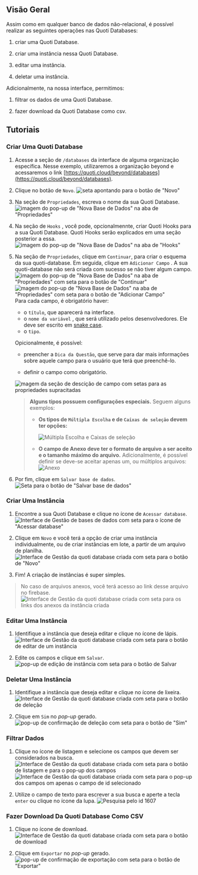 
## Visão Geral

  

Assim como em qualquer banco de dados não-relacional, é possível realizar as seguintes operações nas Quoti Databases:

  

1. criar uma Quoti Database.

2. criar uma instância nessa Quoti Database.

3. editar uma instância.

4. deletar uma instância.

  

Adicionalmente, na nossa interface, permitimos:

  

1. filtrar os dados de uma Quoti Database.

2. fazer download da Quoti Database como csv.

  

## Tutoriais

### Criar Uma Quoti Database

1. Acesse a seção de `/databases` da interface de alguma organização específica. Nesse exemplo, utilizaremos a organização beyond e acessaremos o link [https://quoti.cloud/beyond/databases](https://quoti.cloud/beyond/databases).

2. Clique no botão de `Novo`.
![seta apontando para o botão de "Novo"](https://firebasestorage.googleapis.com/v0/b/beyond-quoti.appspot.com/o/beyond%2F2024%2F08%2F1a882577e8645de7f9bc190424708869.png?alt=media&token=81ed2bf3-857b-4b7b-9a15-3b5b26a4bfaf)

3. Na seção de `Propriedades`, escreva o nome da sua Quoti Database.
![imagem do *pop-up* de "Nova Base de Dados" na aba de "Propriedades"](https://firebasestorage.googleapis.com/v0/b/beyond-quoti.appspot.com/o/beyond%2F2024%2F08%2F73f2aae41e44b6df01a33f66d9507b58.png?alt=media&token=aa1cc077-bc21-46df-aa80-85ce35246677)

4. Na seção de `Hooks` , você pode, opcionalmennte, criar Quoti Hooks para a sua Quoti Database. Quoti Hooks serão explicados em uma seção posterior a essa.![imagem do *pop-up* de "Nova Base de Dados" na aba de "Hooks"](https://firebasestorage.googleapis.com/v0/b/beyond-quoti.appspot.com/o/beyond%2F2024%2F08%2F3203de5a0e01fa310752b5adfddfcf4a.png?alt=media&token=7cfe7490-fb5b-4ab5-a8ed-36269fa4006d)

5. Na seção de `Propriedades`, clique em `Continuar`, para criar o esquema da
   sua quoti-database. Em seguida, clique em `Adicionar Campo` . A sua
   quoti-database não será criada com sucesso se não tiver algum campo.![imagem
   do *pop-up* de "Nova Base de Dados" na aba de "Propriedades" com
   seta para o botão de "Continuar"](https://firebasestorage.googleapis.com/v0/b/beyond-quoti.appspot.com/o/beyond%2F2024%2F08%2F25b7ae290e085ae572da8abedc3b6855.png?alt=media&token=a18da52a-4eb8-4255-a22c-23ebadcb13fb)
  ![magem
   do *pop-up* de "Nova Base de Dados" na aba de "Propriedades" com
   seta para o botão de "Adicionar Campo"](https://firebasestorage.googleapis.com/v0/b/beyond-quoti.appspot.com/o/beyond%2F2024%2F08%2F25474031eac9486d7ff4693efe70d6cd.png?alt=media&token=8af85a17-15bf-45e1-9158-38fed62ae9bc)
  Para cada campo, é obrigatório haver:
    - o `título`, que aparecerá na interface.
    - o `nome da variável` , que será utilizado pelos desenvolvedores. Ele deve ser escrito em [snake case](https://www.alura.com.br/artigos/convencoes-nomenclatura-camel-pascal-kebab-snake-case).
    - o `tipo`.

    Opicionalmente, é possível:

      - preencher a `Dica da Questão`, que serve para dar mais informações sobre aquele campo para o usuário que terá que preenchê-lo.

      - definir o campo como obrigatório.
      
      ![magem
   da seção de descição de campo com
   setas para as propriedades supracitadas](https://firebasestorage.googleapis.com/v0/b/beyond-quoti.appspot.com/o/beyond%2F2024%2F08%2Fdb9494d300289dcf3097547b98d5e484.png?alt=media&token=eb3309b5-0fbe-41fc-b6aa-9ef7a893ca7e)
    > **Alguns tipos possuem configurações especiais.** Seguem alguns exemplos:
    > 
    >   - **Os tipos de `Múltipla Escolha` e de `Caixas de seleção` devem ter opções:**
    > 
    >      ![Múltipla Escolha e Caixas de seleção](https://firebasestorage.googleapis.com/v0/b/beyond-quoti.appspot.com/o/beyond%2F2024%2F08%2F7d0e142cdc42297acb856b480e9746b3.png?alt=media&token=de6ca438-e5b8-4bae-bc5d-29c517be8b1e)
    > 
    >   - **O campo de Anexo deve ter o formato de arquivo a ser aceito e o tamanho máximo do arquivo.** Adicionalmente, é possível definir se
    > deve-se aceitar apenas um, ou múltiplos arquivos:
    > ![Anexo](https://firebasestorage.googleapis.com/v0/b/beyond-quoti.appspot.com/o/beyond%2F2024%2F08%2Fb2217a7b92cbfda0f39e8adfd93e5742.png?alt=media&token=7708667f-31ec-4637-8117-85bec620c1d6)


  
  
6. Por fim, clique em `Salvar base de dados`.
![Seta para o botão de "Salvar base de dados"](https://firebasestorage.googleapis.com/v0/b/beyond-quoti.appspot.com/o/beyond%2F2024%2F08%2F1ce2cf1dde2d2aa291e6bbd8e7446759.png?alt=media&token=e9d43637-80c7-4677-ab6a-e7f039ee9246)

### Criar Uma Instância

1. Encontre a sua Quoti Database e clique no ícone de `Acessar database`.
![Interface de Gestão de bases de dados com seta para o ícone de "Acessar database"](https://firebasestorage.googleapis.com/v0/b/beyond-quoti.appspot.com/o/beyond%2F2024%2F08%2Fc3c85ad676ec34a4a4f1528930250b9b.png?alt=media&token=02de2485-528e-402f-ae33-3470c2456f97)

2. Clique em `Novo` e você terá a opção de criar uma instância individualmente, ou de criar instâncias em lote, a partir de um arquivo de planilha.
![Interface de Gestão da quoti database criada com seta para o botão de "Novo"](https://firebasestorage.googleapis.com/v0/b/beyond-quoti.appspot.com/o/beyond%2F2024%2F08%2F8780424c38e03c24a501a0252aaec066.png?alt=media&token=a493f1bb-20a4-4754-9716-56b1d19acf68)

3. Fim! A criação de instâncias é super simples.

> No caso de arquivos anexos, você terá acesso ao link desse arquivo no firebase.
> ![Interface de Gestão da quoti database criada com seta para os links dos
> anexos
>da instância criada](https://firebasestorage.googleapis.com/v0/b/beyond-quoti.appspot.com/o/beyond%2F2024%2F08%2F36fe10dd9ccbfbaa1a586291dd6e2650.png?alt=media&token=2f78e758-c8c2-4073-bd58-c828e858973e)

### Editar Uma Instância

  

1. Identifique a instância que deseja editar e clique no ícone de
   lápis.![Interface de Gestão da quoti database criada com seta para o
   botão de editar de um instância](https://firebasestorage.googleapis.com/v0/b/beyond-quoti.appspot.com/o/beyond%2F2024%2F08%2F8f1b50201bf79bd11c9c8082dc51bd98.png?alt=media&token=8da1702f-09f1-4271-9f03-4444cea759f2)

2. Edite os campos e clique em `Salvar`.![*pop-up* de edição de instância com seta
   para
   o botão de Salvar](https://firebasestorage.googleapis.com/v0/b/beyond-quoti.appspot.com/o/beyond%2F2024%2F08%2Fc780cd841a0cbc0dc6a41284828a46ab.png?alt=media&token=256452ff-17d5-41d2-a9f2-763d28994211)

### Deletar Uma Instância

1. Identifique a instância que deseja editar e clique no ícone de lixeira.![Interface de Gestão da quoti database criada com seta para o
   botão de deleção](https://firebasestorage.googleapis.com/v0/b/beyond-quoti.appspot.com/o/beyond%2F2024%2F08%2Ffa2ab593ba4be5982608aa0253f14842.png?alt=media&token=b97782fc-c145-4509-b26c-219dbb211158)

2. Clique em `Sim` no *pop-up* gerado.![*pop-up* de confirmação de deleção com seta
   para
   o botão de "Sim"](https://firebasestorage.googleapis.com/v0/b/beyond-quoti.appspot.com/o/beyond%2F2024%2F08%2F475108141adecddb86d63bab8529e5d5.png?alt=media&token=5a34c4c8-2643-4006-b9fc-8f2e7daf6686)

### Filtrar Dados

1. Clique no ícone de listagem e selecione os campos que devem ser considerados na busca.![Interface de Gestão da quoti database criada com seta para o
   botão de listagem e para o *pop-up* dos campos](https://firebasestorage.googleapis.com/v0/b/beyond-quoti.appspot.com/o/beyond%2F2024%2F08%2Ff7e32cf04bb72bcb4e1036f40c42ec7f.png?alt=media&token=f4d64f9d-bac3-4b14-8e93-772759082786)![Interface de Gestão da quoti database criada com seta para o
   *pop-up* dos campos om apenas o campo de id selecionado](https://firebasestorage.googleapis.com/v0/b/beyond-quoti.appspot.com/o/beyond%2F2024%2F08%2F3b4ac3c0932c03fcab558418181728a9.png?alt=media&token=19e64f98-1dfb-4eb0-899f-37a36b01ffa9)

2. Utilize o campo de texto para escrever a sua busca e aperte a tecla `enter` ou clique no ícone da lupa.
![Pesquisa pelo id 1607](https://firebasestorage.googleapis.com/v0/b/beyond-quoti.appspot.com/o/beyond%2F2024%2F08%2F5da7581ce4963b2133515241bf158318.png?alt=media&token=900f5ad7-031a-4bc9-9c1d-ada6798dc7bb)

  

### Fazer Download Da Quoti Database Como CSV

1. Clique no ícone de download.![Interface de Gestão da quoti database criada
   com seta para o
   botão de download](https://firebasestorage.googleapis.com/v0/b/beyond-quoti.appspot.com/o/beyond%2F2024%2F08%2Fb8d8d127c15fa1d8cb60f761a293971c.png?alt=media&token=8caf98b9-dbf8-45aa-b462-77c7c2a90184)

2. Clique em `Exportar` no *pop-up* gerado.![*pop-up* de confirmação de exportação com
   seta para o botão de "Exportar"](https://firebasestorage.googleapis.com/v0/b/beyond-quoti.appspot.com/o/beyond%2F2024%2F08%2Fb5bcf8fc5adff672d3c94d5abe4bd767.png?alt=media&token=a20fb74d-ace4-4cd5-b13a-e15961142ec3)